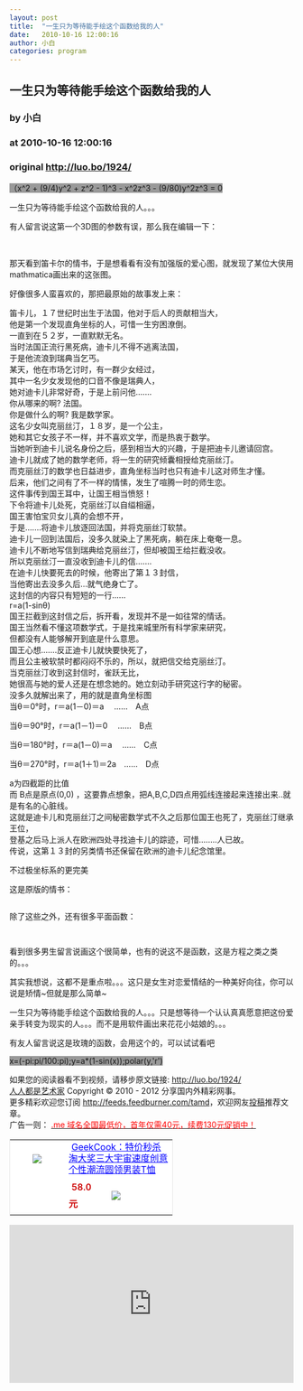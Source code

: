 ```yaml
---
layout: post
title:  "一生只为等待能手绘这个函数给我的人"
date:   2010-10-16 12:00:16
author: 小白
categories: program
---
```


## 一生只为等待能手绘这个函数给我的人
### by 小白
### at 2010-10-16 12:00:16
### original <http://luo.bo/1924/>

<p><span style="background-color:#999999">（x^2 + (9/4)y^2 + z^2 - 1)^3 - x^2z^3 - (9/80)y^2z^3 = 0</span></p><p>一生只为等待能手绘这个函数给我的人。。。</p><p>有人留言说这第一个3D图的参数有误，那么我在编辑一下：</p><p><img src="http://dulei.si/files/4883c463b64c4d94c6561221e1b55e18.jpg" alt=""><br> <span></span><br> <img src="http://dulei.si/files/9e4fea25ad4652cc6fdbb92fad4ccdc6.jpg" alt=""></p><p>那天看到笛卡尔的情书，于是想看看有没有加强版的爱心图，就发现了某位大侠用mathmatica画出来的这张图。</p><p>好像很多人蛮喜欢的，那把最原始的故事发上来：</p><p>笛卡儿，１７世纪时出生于法国，他对于后人的贡献相当大，<br> 他是第一个发现直角坐标的人，可惜一生穷困潦倒。<br> 一直到在５２岁，一直默默无名。<br> 当时法国正流行黑死病，迪卡儿不得不逃离法国，<br> 于是他流浪到瑞典当乞丐。<br> 某天，他在市场乞讨时，有一群少女经过，<br> 其中一名少女发现他的口音不像是瑞典人，<br> 她对迪卡儿非常好奇，于是上前问他.......<br> 你从哪来的啊? 法国。<br> 你是做什么的啊? 我是数学家。<br> 这名少女叫克丽丝汀，１８岁，是一个公主，<br> 她和其它女孩子不一样，并不喜欢文学，而是热衷于数学。<br> 当她听到迪卡儿说名身份之后，感到相当大的兴趣，于是把迪卡儿邀请回宫。<br> 迪卡儿就成了她的数学老师，将一生的研究倾囊相授给克丽丝汀。<br> 而克丽丝汀的数学也日益进步，直角坐标当时也只有迪卡儿这对师生才懂。<br> 后来，他们之间有了不一样的情愫，发生了喧腾一时的师生恋。<br> 这件事传到国王耳中，让国王相当愤怒！<br> 下令将迪卡儿处死，克丽丝汀以自缢相逼，<br> 国王害怕宝贝女儿真的会想不开，<br> 于是.......将迪卡儿放逐回法国，并将克丽丝汀软禁。<br> 迪卡儿一回到法国后，没多久就染上了黑死病，躺在床上奄奄一息。<br> 迪卡儿不断地写信到瑞典给克丽丝汀，但却被国王给拦截没收。<br> 所以克丽丝汀一直没收到迪卡儿的信.......<br> 在迪卡儿快要死去的时候，他寄出了第１３封信，<br> 当他寄出去没多久后...就气绝身亡了。<br> 这封信的内容只有短短的一行......<br> r=a(1-sinθ)<br> 国王拦截到这封信之后，拆开看，发现并不是一如往常的情话。<br> 国王当然看不懂这项数学式，于是找来城里所有科学家来研究，<br> 但都没有人能够解开到底是什么意思。<br> 国王心想.......反正迪卡儿就快要快死了，<br> 而且公主被软禁时都闷闷不乐的，所以，就把信交给克丽丝汀。<br> 当克丽丝汀收到这封信时，雀跃无比，<br> 她很高与她的爱人还是在想念她的。她立刻动手研究这行字的秘密。<br> 没多久就解出来了，用的就是直角坐标图<br> 当θ＝0°时，r＝a(1－0)＝a　 ……　A点</p><p>当θ＝90°时，r＝a(1－1)＝0　 ……　B点</p><p>当θ＝180°时，r＝a(1－0)＝a　 ……　C点</p><p>当θ＝270°时，r＝a(1＋1)＝2a　……　D点</p><p>a为四截距的比值<br> 而 B点是原点(0,0) ，这要靠点想象，把A,B,C,D四点用弧线连接起来连接出来..就是有名的心脏线。<br> 这就是迪卡儿和克丽丝汀之间秘密数学式不久之后那位国王也死了，克丽丝汀继承王位，<br> 登基之后马上派人在欧洲四处寻找迪卡儿的踪迹，可惜........人已故。<br> 传说，这第１３封的另类情书还保留在欧洲的迪卡儿纪念馆里。</p><p>不过极坐标系的更完美</p><p>这是原版的情书：</p><p><img src="http://dulei.si/files/cc263f8c87234fea03d08d9e919c9b98.jpg" alt=""></p><p>除了这些之外，还有很多平面函数：</p><p><img src="http://dulei.si/files/6a1d2a7c66c066f6b2ed50802639331f.jpg" alt=""></p><p><img src="http://dulei.si/files/49e56acb02b858c9fda4d976618f30a7.jpg" alt=""></p><p>看到很多男生留言说画这个很简单，也有的说这不是函数，这是方程之类之类的。。。</p><p>其实我想说，这都不是重点啦。。。这只是女生对恋爱情结的一种美好向往，你可以说是矫情~但就是那么简单~</p><p>一生只为等待能手绘这个函数给我的人。。。只是想等待一个认认真真愿意把这份爱亲手转变为现实的人。。。而不是用软件画出来花花小姑娘的。。。</p><p>有友人留言说这是玫瑰的函数，会用这个的，可以试试看吧</p><p><span style="background-color:#999999">x=(-pi:pi/100:pi);y=a*(1-sin(x));polar(y,'r')</span></p><p>如果您的阅读器看不到视频，请移步原文链接: <a href="http://luo.bo/1924/">http://luo.bo/1924/</a> <br> <a href="http://luo.bo/">人人都是艺术家</a> Copyright ©   2010 - 2012 分享国内外精彩网事。<br> 更多精彩欢迎您订阅 <a href="http://feeds.feedburner.com/tamd">http://feeds.feedburner.com/tamd</a>，欢迎网友<a href="http://luo.bo/delivery/">投稿</a>推荐文章。<br> 广告一则： <a href="http://zi.mu/domain"><font color="red">.me 域名全国最低价，首年仅需40元，续费130元促销中！</font></a><br><table cellpadding="0" cellspacing="0" bgcolor="#FFFFFF" style="width:290px;border:1px solid #e6e6e6"><tr><td rowspan="2" align="center"><div style="margin:5px auto;width:80px;height:80px"><a href="http://zi.mu/ya3" style="width:80px;margin:0px;padding:0px;height:80px;overflow:hidden"><img style="margin:0px;border:none" src="http://dulei.si/files/e9e14ea3f1d7c1bacd4069361261b879.jpg"></a></div><div></div></td><td colspan="2"><a href="http://zi.mu/ya3" style="height:40px;width:180px;margin:5px;line-height:20px;color:#0000ff">GeekCook：特价秒杀淘大奖三大宇宙速度创意个性潮流圆领男装T恤</a></td></tr><tr><td> <span style="font-weight:600;margin:5px;line-height:30px;color:#cc0000">58.0元</span></td><td width="100px"><a href="http://zi.mu/ya3"><img name="" style="margin:0px;line-height:24px;vertical-align:text-bottom;border:none" src="http://dulei.si/files/264bdbc86a83b73bfc551a8f5bc15e26.gif"></a></td></tr></table> <p><iframe src="http://feedads.g.doubleclick.net/~ah/f/7sv1ooo89v8jfelhdjk8plpa64/300/250?ca=1&amp;fh=280#http%3A%2F%2Fluo.bo%2F1924%2F" width="100%" height="280" frameborder="0" scrolling="no" marginwidth="0" marginheight="0"></iframe></p></p>